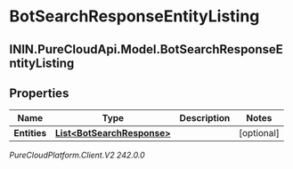 # BotSearchResponseEntityListing

## ININ.PureCloudApi.Model.BotSearchResponseEntityListing

## Properties

|Name | Type | Description | Notes|
|------------ | ------------- | ------------- | -------------|
| **Entities** | [**List&lt;BotSearchResponse&gt;**](BotSearchResponse) |  | [optional] |



_PureCloudPlatform.Client.V2 242.0.0_
